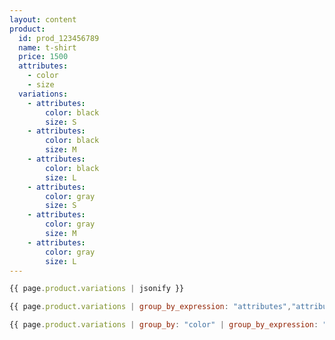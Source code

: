 ```yaml
---
layout: content
product:
  id: prod_123456789
  name: t-shirt
  price: 1500
  attributes:
    - color
    - size
  variations:
    - attributes:
        color: black
        size: S
    - attributes:
        color: black
        size: M
    - attributes:
        color: black
        size: L
    - attributes:
        color: gray
        size: S
    - attributes:
        color: gray
        size: M
    - attributes:
        color: gray
        size: L    
---
```

```javascript
{{ page.product.variations | jsonify }}
```
```javascript
{{ page.product.variations | group_by_expression: "attributes","attributes.color" | jsonify }}
```
```javascript
{{ page.product.variations | group_by: "color" | group_by_expression: "item","item.size" | jsonify }}
```
